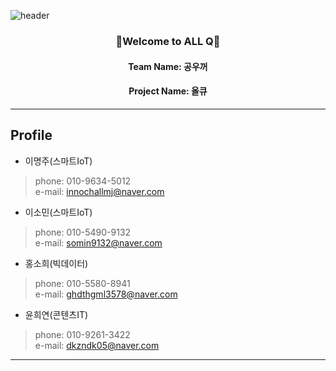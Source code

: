 ![header](https://capsule-render.vercel.app/api?type=waving&color=auto&height=300&section=header&text=ALL-Q&fontSize=90&animation=fadeIn&fontAlignY=38&desc=한눈에%20올리브영%20제품%20찾기&descAlignY=57&descAlign=58)

<h3 align="center">👋Welcome to ALL Q👋</h3>
<h4 align="center">Team Name: 공우꺼</h4>
<h4 align="center">Project Name: 올큐</h4>

-------------------------------------------

## Profile

- 이명주(스마트IoT) 
> phone: 010-9634-5012 <br>
> e-mail: innochallmj@naver.com

- 이소민(스마트IoT)
> phone: 010-5490-9132 <br>
> e-mail: somin9132@naver.com

- 홍소희(빅데이터)
> phone: 010-5580-8941 <br>
> e-mail: ghdthgml3578@naver.com

- 윤희연(콘텐츠IT)
> phone: 010-9261-3422 <br>
> e-mail: dkzndk05@naver.com<br>

---------------------------------------
